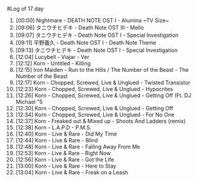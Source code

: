#Log of 17 day

1. [00:00] Nightmare - DEATH NOTE OST I - Alumina ~TV Size~
1. [09:06] タニウチヒデキ - Death Note OST III - Mello
1. [09:07] タニウチヒデキ - Death Note OST I - Special Investigation
1. [09:11] 平野義久 - Death Note OST I - Death Note Theme
1. [09:13] タニウチヒデキ - Death Note OST I - Special Investigation
1. [12:04] Lucybell - Viajar - Ver
1. [12:12] Korn - Untitled - Killing
1. [12:15] Iron Maiden - Run to the Hills / The Number of the Beast - The Number of the Beast
1. [12:17] Korn - Chopped, Screwed, Live & Unglued - Twisted Transistor
1. [12:23] Korn - Chopped, Screwed, Live & Unglued - Hypocrites
1. [12:26] Korn - Chopped, Screwed, Live & Unglued - Getting Off (Ft. DJ Michael "5
1. [12:30] Korn - Chopped, Screwed, Live & Unglued - Getting Off
1. [12:34] Korn - Chopped, Screwed, Live & Unglued - For No One
1. [12:37] Korn - Freaked out & Mixed up - Shoots And Ladders (remix)
1. [12:38] Korn - L.A.P.D - P.M.S.
1. [12:40] Korn - Live & Rare - Did My Time
1. [12:44] Korn - Live & Rare - Blind
1. [12:48] Korn - Live & Rare - Falling Away From Me
1. [12:53] Korn - Live & Rare - Right Now
1. [12:56] Korn - Live & Rare - Got the Life
1. [13:00] Korn - Live & Rare - Here to Stay
1. [13:04] Korn - Live & Rare - Freak on a Leash
